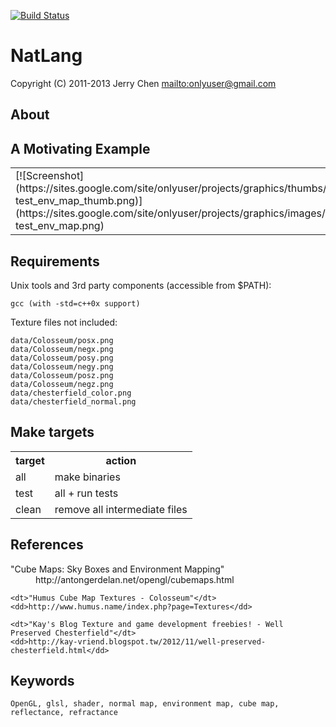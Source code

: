 [![Build Status](https://secure.travis-ci.org/onlyuser/dexvt-test.png)](http://travis-ci.org/onlyuser/dexvt-test)

NatLang
=======

Copyright (C) 2011-2013 Jerry Chen <mailto:onlyuser@gmail.com>

About
-----

A Motivating Example
--------------------

<table>
    <tr>
    <td>[![Screenshot](https://sites.google.com/site/onlyuser/projects/graphics/thumbs/dexvt-test_env_map_thumb.png)](https://sites.google.com/site/onlyuser/projects/graphics/images/dexvt-test_env_map.png)</td>
    <td>[![Screenshot](https://sites.google.com/site/onlyuser/projects/graphics/thumbs/dexvt-test_env_map_reflectance_detail_thumb.png)](https://sites.google.com/site/onlyuser/projects/graphics/images/dexvt-test_env_map_reflectance_detail.png)</td>
    <td>[![Screenshot](https://sites.google.com/site/onlyuser/projects/graphics/thumbs/dexvt-test_env_map_refractance_detail_thumb.png)](https://sites.google.com/site/onlyuser/projects/graphics/images/dexvt-test_env_map_refractance_detail.png)</td>
    </tr>
</table>

Requirements
------------

Unix tools and 3rd party components (accessible from $PATH):

    gcc (with -std=c++0x support)

Texture files not included:

    data/Colosseum/posx.png
    data/Colosseum/negx.png
    data/Colosseum/posy.png
    data/Colosseum/negy.png
    data/Colosseum/posz.png
    data/Colosseum/negz.png
    data/chesterfield_color.png
    data/chesterfield_normal.png

Make targets
------------

<table>
    <tr><th> target </th><th> action                        </th></tr>
    <tr><td> all    </td><td> make binaries                 </td></tr>
    <tr><td> test   </td><td> all + run tests               </td></tr>
    <tr><td> clean  </td><td> remove all intermediate files </td></tr>
</table>

References
----------

<dl>
    <dt>"Cube Maps: Sky Boxes and Environment Mapping"</dt>
    <dd>http://antongerdelan.net/opengl/cubemaps.html</dd>

    <dt>"Humus Cube Map Textures - Colosseum"</dt>
    <dd>http://www.humus.name/index.php?page=Textures</dd>

    <dt>"Kay's Blog Texture and game development freebies! - Well Preserved Chesterfield"</dt>
    <dd>http://kay-vriend.blogspot.tw/2012/11/well-preserved-chesterfield.html</dd>
</dl>

Keywords
--------

    OpenGL, glsl, shader, normal map, environment map, cube map, reflectance, refractance
